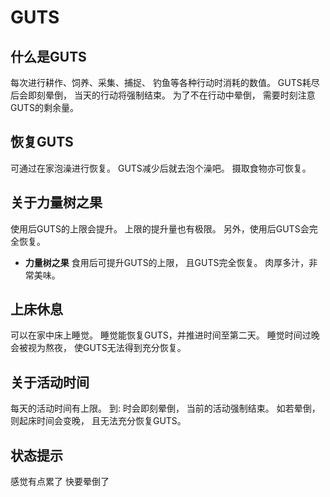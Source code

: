# GUTS

## 什么是GUTS

每次进行耕作、饲养、采集、捕捉、
钓鱼等各种行动时消耗的数值。
GUTS耗尽后会即刻晕倒，
当天的行动将强制结束。
为了不在行动中晕倒，
需要时刻注意GUTS的剩余量。

## 恢复GUTS

可通过在家泡澡进行恢复。
GUTS减少后就去泡个澡吧。
摄取食物亦可恢复。

## 关于力量树之果

使用后GUTS的上限会提升。
上限的提升量也有极限。
另外，使用后GUTS会完全恢复。

- **力量树之果**
食用后可提升GUTS的上限，
且GUTS完全恢复。
肉厚多汁，非常美味。

## 上床休息

可以在家中床上睡觉。
睡觉能恢复GUTS，并推进时间至第二天。
睡觉时间过晚会被视为熬夜，
使GUTS无法得到充分恢复。

## 关于活动时间

每天的活动时间有上限。
到: 时会即刻晕倒，
当前的活动强制结束。
如若晕倒，则起床时间会变晚，
且无法充分恢复GUTS。

## 状态提示

感觉有点累了
快要晕倒了
